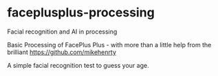 # faceplusplus-processing
Facial recognition and AI in processing 


Basic Processing of FacePlus Plus - with more than a little help from the brilliant https://github.com/mikehenrty

A simple facial recognition test to guess your age. 
